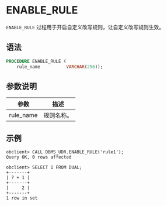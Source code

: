 # ENABLE_RULE

`ENABLE_RULE` 过程用于开启自定义改写规则，让自定义改写规则生效。

## 语法

```sql
PROCEDURE ENABLE_RULE (
    rule_name          VARCHAR(256));
```

## 参数说明

| 参数 | 描述 |
| --- | --- |
| rule_name | 规则名称。 |

## 示例

```shell
obclient> CALL DBMS_UDR.ENABLE_RULE('rule1');
Query OK, 0 rows affected 

obclient> SELECT 1 FROM DUAL;
+-------+
| ? + 1 |
+-------+
|     2 |
+-------+
1 row in set
```

